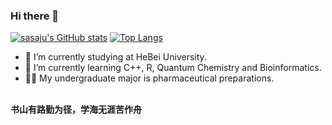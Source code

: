 ### Hi there 👋
[![sasaju's GitHub stats](https://readmestats.999857.xyz/api?username=sasaju)](https://github.com/anuraghazra/github-readme-stats)
[![Top Langs](https://readmestats.999857.xyz/api/top-langs/?username=sasaju&layout=compact)](https://github.com/anuraghazra/github-readme-stats)

- 🔭 I’m currently studying at HeBei University.
- 🌱 I’m currently learning C++, R, Quantum Chemistry and Bioinformatics.
- 🧑‍🎓 My undergraduate major is pharmaceutical preparations.

\
**书山有路勤为径，学海无涯苦作舟**
